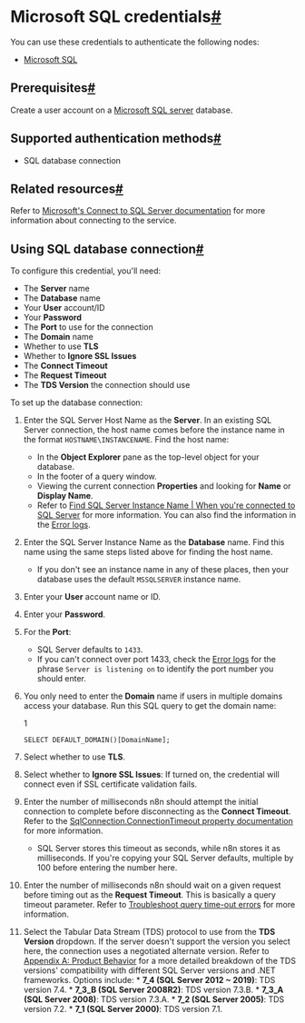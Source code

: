 [](https://github.com/n8n-io/n8n-docs/edit/main/docs/integrations/builtin/credentials/microsoftsql.md "Edit this page")

# Microsoft SQL credentials[#](#microsoft-sql-credentials "Permanent link")

You can use these credentials to authenticate the following nodes:

*   [Microsoft SQL](../../app-nodes/n8n-nodes-base.microsoftsql/)

## Prerequisites[#](#prerequisites "Permanent link")

Create a user account on a [Microsoft SQL server](https://learn.microsoft.com/en-us/sql/sql-server/what-is-sql-server) database.

## Supported authentication methods[#](#supported-authentication-methods "Permanent link")

*   SQL database connection

## Related resources[#](#related-resources "Permanent link")

Refer to [Microsoft's Connect to SQL Server documentation](https://learn.microsoft.com/en-us/sql/sql-server/connect-to-database-engine?view=sql-server-ver16&tabs=sqldb#connect-to-sql-server) for more information about connecting to the service.

## Using SQL database connection[#](#using-sql-database-connection "Permanent link")

To configure this credential, you'll need:

*   The **Server** name
*   The **Database** name
*   Your **User** account/ID
*   Your **Password**
*   The **Port** to use for the connection
*   The **Domain** name
*   Whether to use **TLS**
*   Whether to **Ignore SSL Issues**
*   The **Connect Timeout**
*   The **Request Timeout**
*   The **TDS Version** the connection should use

To set up the database connection:

1.  Enter the SQL Server Host Name as the **Server**. In an existing SQL Server connection, the host name comes before the instance name in the format `HOSTNAME\INSTANCENAME`. Find the host name:
    *   In the **Object Explorer** pane as the top-level object for your database.
    *   In the footer of a query window.
    *   Viewing the current connection **Properties** and looking for **Name** or **Display Name**.
    *   Refer to [Find SQL Server Instance Name | When you're connected to SQL Server](https://learn.microsoft.com/en-us/sql/ssms/tutorials/ssms-tricks?view=sql-server-ver16#when-youre-connected-to-sql-server) for more information. You can also find the information in the [Error logs](https://learn.microsoft.com/en-us/sql/ssms/tutorials/ssms-tricks?view=sql-server-ver16#before-you-connect-to-sql-server).
2.  Enter the SQL Server Instance Name as the **Database** name. Find this name using the same steps listed above for finding the host name.
    *   If you don't see an instance name in any of these places, then your database uses the default `MSSQLSERVER` instance name.
3.  Enter your **User** account name or ID.
4.  Enter your **Password**.
5.  For the **Port**:
    *   SQL Server defaults to `1433`.
    *   If you can't connect over port 1433, check the [Error logs](https://learn.microsoft.com/en-us/sql/ssms/tutorials/ssms-tricks?view=sql-server-ver16#before-you-connect-to-sql-server) for the phrase `Server is listening on` to identify the port number you should enter.
6.  You only need to enter the **Domain** name if users in multiple domains access your database. Run this SQL query to get the domain name:
    
    1
    
    `SELECT DEFAULT_DOMAIN()[DomainName];`
    
7.  Select whether to use **TLS**.
    
8.  Select whether to **Ignore SSL Issues**: If turned on, the credential will connect even if SSL certificate validation fails.
9.  Enter the number of milliseconds n8n should attempt the initial connection to complete before disconnecting as the **Connect Timeout**. Refer to the [SqlConnection.ConnectionTimeout property documentation](https://learn.microsoft.com/en-us/dotnet/api/system.data.sqlclient.sqlconnection.connectiontimeout) for more information.
    *   SQL Server stores this timeout as seconds, while n8n stores it as milliseconds. If you're copying your SQL Server defaults, multiple by 100 before entering the number here.
10.  Enter the number of milliseconds n8n should wait on a given request before timing out as the **Request Timeout**. This is basically a query timeout parameter. Refer to [Troubleshoot query time-out errors](https://learn.microsoft.com/en-us/troubleshoot/sql/database-engine/performance/troubleshoot-query-timeouts#explanation) for more information.
11.  Select the Tabular Data Stream (TDS) protocol to use from the **TDS Version** dropdown. If the server doesn't support the version you select here, the connection uses a negotiated alternate version. Refer to [Appendix A: Product Behavior](https://learn.microsoft.com/en-us/openspecs/windows_protocols/ms-tds/135d0ebe-5c4c-4a94-99bf-1811eccb9f4a) for a more detailed breakdown of the TDS versions' compatibility with different SQL Server versions and .NET frameworks. Options include:
    *   **7\_4 (SQL Server 2012 ~ 2019)**: TDS version 7.4.
    *   **7\_3\_B (SQL Server 2008R2)**: TDS version 7.3.B.
    *   **7\_3\_A (SQL Server 2008)**: TDS version 7.3.A.
    *   **7\_2 (SQL Server 2005)**: TDS version 7.2.
    *   **7\_1 (SQL Server 2000)**: TDS version 7.1.